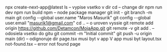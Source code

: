 npx create-next-app@latest
ls – vypise vsetko v dir
cd – change dir
npm run dev
npm run build
npm – node package manager
git init - 
git branch -m main
git config --global user.name "Maros Masurik"
git config --global user.email "masurik1@gmail.com"
cd .. – o uroven vyssie
git remote add origin https://github.com/Detamcon/MojaApp.git
git remote -v
git add . – odosiela vsetko do gitu
git commit -m "Initial commit"
git push -u origin main
(dir) – odignoruje dir
page.tsx musi byt v app
V app musi byt layout.tsx  
not-found.tsx – error not found page
